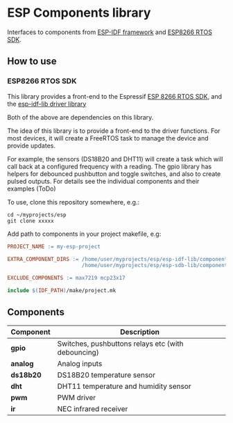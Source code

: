 # ESP Components library


Interfaces to components from [ESP-IDF framework](https://github.com/espressif/esp-idf) and [ESP8266 RTOS SDK](https://github.com/espressif/ESP8266_RTOS_SDK).

## How to use

### ESP8266 RTOS SDK

This library provides a front-end to the Espressif [ESP 8266 RTOS SDK](https://github.com/espressif/ESP8266_RTOS_SDK), and the [esp-idf-lib driver library](https://github.com/UncleRus/esp-idf-lib)

Both of the above are dependencies on this library.

The idea of this library is to provide a front-end to the driver functions. For most devices, it will create a FreeRTOS task to manage the device and provide updates.

For example, the sensors (DS18B20 and DHT11) will create a task which will call back at a configured frequency with a reading. The gpio library has helpers for debounced pushbutton and toggle switches, and also to create pulsed outputs. For details see the individual components and their examples (ToDo)

To use, clone this repository somewhere, e.g.:

```Shell
cd ~/myprojects/esp
git clone xxxxx
```


Add path to components in your project makefile, e.g:

```Makefile
PROJECT_NAME := my-esp-project

EXTRA_COMPONENT_DIRS := /home/user/myprojects/esp/esp-idf-lib/components \
                        /home/user/myprojects/esp/esp-sdb-lib/components

EXCLUDE_COMPONENTS := max7219 mcp23x17

include $(IDF_PATH)/make/project.mk
```

## Components

| Component     | Description
|---------------|---------------------------------------------------
| **gpio**      | Switches, pushbuttons relays etc (with debouncing)
| **analog**    | Analog inputs
| **ds18b20**   | DS18B20 temperature sensor
| **dht**       | DHT11 temperature and humidity sensor
| **pwm**       | PWM driver
| **ir**        | NEC infrared receiver
